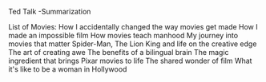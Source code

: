 Ted Talk -Summarization

List of Movies:
How I accidentally changed the way movies get made
How I made an impossible film
How movies teach manhood
My journey into movies that matter
Spider-Man, The Lion King and life on the creative edge
The art of creating awe
The benefits of a bilingual brain
The magic ingredient that brings Pixar movies to life
The shared wonder of film
What it's like to be a woman in Hollywood


